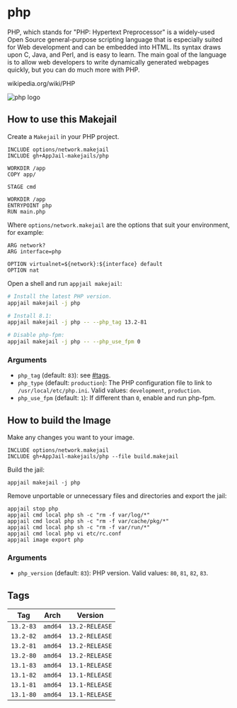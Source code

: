 # php

PHP, which stands for "PHP: Hypertext Preprocessor" is a widely-used Open Source general-purpose scripting language that is especially suited for Web development and can be embedded into HTML.  Its syntax draws upon C, Java, and Perl, and is easy to learn.  The main goal of the language is to allow web developers to write dynamically generated webpages quickly, but you can do much more with PHP.

wikipedia.org/wiki/PHP

![php logo](https://upload.wikimedia.org/wikipedia/commons/thumb/2/27/PHP-logo.svg/121px-PHP-logo.svg.png)

## How to use this Makejail

Create a `Makejail` in your PHP project.

```
INCLUDE options/network.makejail
INCLUDE gh+AppJail-makejails/php

WORKDIR /app
COPY app/

STAGE cmd

WORKDIR /app
ENTRYPOINT php
RUN main.php
```

Where `options/network.makejail` are the options that suit your environment, for example:

```
ARG network?
ARG interface=php

OPTION virtualnet=${network}:${interface} default
OPTION nat
```

Open a shell and run `appjail makejail`:

```sh
# Install the latest PHP version.
appjail makejail -j php

# Install 8.1:
appjail makejail -j php -- --php_tag 13.2-81

# Disable php-fpm:
appjail makejail -j php -- --php_use_fpm 0
```

### Arguments

* `php_tag` (default: `83`): see [#tags](#tags).
* `php_type` (default: `production`): The PHP configuration file to link to `/usr/local/etc/php.ini`. Valid values: `development`, `production`.
* `php_use_fpm` (default: `1`): If different than `0`, enable and run php-fpm.

## How to build the Image

Make any changes you want to your image.

```
INCLUDE options/network.makejail
INCLUDE gh+AppJail-makejails/php --file build.makejail
```

Build the jail:

```
appjail makejail -j php
```

Remove unportable or unnecessary files and directories and export the jail:

```
appjail stop php
appjail cmd local php sh -c "rm -f var/log/*"
appjail cmd local php sh -c "rm -f var/cache/pkg/*"
appjail cmd local php sh -c "rm -f var/run/*"
appjail cmd local php vi etc/rc.conf
appjail image export php
```

### Arguments

* `php_version` (default: `83`): PHP version. Valid values: `80`, `81`, `82`, `83`.

## Tags

| Tag       | Arch    | Version        |
| --------- | ------- | -------------- |
| `13.2-83` | `amd64` | `13.2-RELEASE` |
| `13.2-82` | `amd64` | `13.2-RELEASE` |
| `13.2-81` | `amd64` | `13.2-RELEASE` |
| `13.2-80` | `amd64` | `13.2-RELEASE` |
| `13.1-83` | `amd64` | `13.1-RELEASE` |
| `13.1-82` | `amd64` | `13.1-RELEASE` |
| `13.1-81` | `amd64` | `13.1-RELEASE` |
| `13.1-80` | `amd64` | `13.1-RELEASE` |
